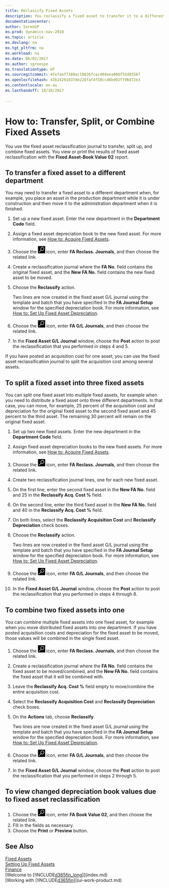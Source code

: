 ```yaml
---
title: Reclassify Fixed Assets
description: You reclassify a fixed asset to transfer it to a different department, split it up, or combine it with other fixed assets.
documentationcenter: 
author: SorenGP
ms.prod: dynamics-nav-2018
ms.topic: article
ms.devlang: na
ms.tgt_pltfrm: na
ms.workload: na
ms.date: 06/02/2017
ms.author: sgroespe
ms.translationtype: HT
ms.sourcegitcommit: 4fefaef7380ac10836fcac404eea006f55d8556f
ms.openlocfilehash: 43b24201037de228faf4f58cc46bd92f796d72e3
ms.contentlocale: en-au
ms.lasthandoff: 10/16/2017

---
```

# <a name="how-to-transfer-split-or-combine-fixed-assets"></a>How to: Transfer, Split, or Combine Fixed Assets
You use the fixed asset reclassification journal to transfer, split up, and combine fixed assets. You view or print the results of fixed asset reclassification with the **Fixed Asset-Book Value 02** report.

## <a name="to-transfer-a-fixed-asset-to-a-different-department"></a>To transfer a fixed asset to a different department
You may need to transfer a fixed asset to a different department when, for example, you place an asset in the production department while it is under construction and then move it to the administration department when it is finished.  

1. Set up a new fixed asset. Enter the new department in the **Department Code** field.
2. Assign a fixed asset depreciation book to the new fixed asset. For more information, see [How to: Acquire Fixed Assets](fa-how-acquire.md).
3. Choose the ![Search for Page or Report](media/ui-search/search_small.png "Search for Page or Report icon") icon, enter **FA Reclass. Journals**, and then choose the related link.
4. Create a reclassification journal where the **FA No.** field contains the original fixed asset, and the **New FA No.** field contains the new fixed asset to be moved.  
5. Choose the **Reclassify** action.

    Two lines are now created in the fixed asset G/L journal using the template and batch that you have specified in the **FA Journal Setup** window for the specified depreciation book. For more information, see [How to: Set Up Fixed Asset Depreciation](fa-how-setup-depreciation.md).
6. Choose the ![Search for Page or Report](media/ui-search/search_small.png "Search for Page or Report icon") icon, enter **FA G/L Journals**, and then choose the related link.    
7. In the **Fixed Asset G/L Journal** window, choose the **Post** action to post the reclassification that you performed in steps 4 and 5.

If you have posted an acquisition cost for one asset, you can use the fixed asset reclassification journal to split the acquisition cost among several assets.  

## <a name="to-split-a-fixed-asset-into-three-fixed-assets"></a>To split a fixed asset into three fixed assets
You can split one fixed asset into multiple fixed assets, for example when you need to distribute a fixed asset onto three different departments. In that case, you can move, for example, 25 percent of the acquisition cost and depreciation for the original fixed asset to the second fixed asset and 45 percent to the third asset. The remaining 30 percent will remain on the original fixed asset.

1. Set up two new fixed assets. Enter the new department in the **Department Code** field.
2. Assign fixed asset depreciation books to the new fixed assets. For more information, see [How to: Acquire Fixed Assets](fa-how-acquire.md).
3. Choose the ![Search for Page or Report](media/ui-search/search_small.png "Search for Page or Report icon") icon, enter **FA Reclass. Journals**, and then choose the related link.
4. Create two reclassification journal lines, one for each new fixed asset.
5. On the first line, enter the second fixed asset in the **New FA No.** field and 25 in the **Reclassify Acq. Cost %** field.
6. On the second line, enter the third fixed asset in the **New FA No.** field and 40 in the **Reclassify Acq. Cost %** field.
7. On both lines, select the **Reclassify Acquisition Cost** and **Reclassify Depreciation** check boxes.   
8. Choose the **Reclassify** action.

    Two lines are now created in the fixed asset G/L journal using the template and batch that you have specified in the **FA Journal Setup** window for the specified depreciation book. For more information, see [How to: Set Up Fixed Asset Depreciation](fa-how-setup-depreciation.md).    
9. Choose the ![Search for Page or Report](media/ui-search/search_small.png "Search for Page or Report icon") icon, enter **FA G/L Journals**, and then choose the related link.
10. In the **Fixed Asset G/L Journal** window, choose the **Post** action to post the reclassification that you performed in steps 4 through 8.

## <a name="to-combine-two-fixed-assets-into-one"></a>To combine two fixed assets into one
You can combine multiple fixed assets into one fixed asset, for example when you move distributed fixed assets into one department. If you have posted acquisition costs and depreciation for the fixed asset to be moved, those values will be combined in the single fixed asset.

1. Choose the ![Search for Page or Report](media/ui-search/search_small.png "Search for Page or Report icon") icon, enter **FA Reclass. Journals**, and then choose the related link.
2. Create a reclassification journal where the **FA No.** field contains the fixed asset to be moved/combined, and the **New FA No.** field contains the fixed asset that it will be combined with.
3. Leave the **Reclassify Acq. Cost %** field empty to move/combine the entire acquisition cost.    
4. Select the **Reclassify Acquisition Cost** and **Reclassify Depreciation** check boxes.
5. On the **Actions** tab, choose **Reclassify**.

    Two lines are now created in the fixed asset G/L journal using the template and batch that you have specified in the **FA Journal Setup** window for the specified depreciation book. For more information, see [How to: Set Up Fixed Asset Depreciation](fa-how-setup-depreciation.md).   
6. Choose the ![Search for Page or Report](media/ui-search/search_small.png "Search for Page or Report icon") icon, enter **FA G/L Journals**, and then choose the related link.
7. In the **Fixed Asset G/L Journal** window, choose the **Post** action to post the reclassification that you performed in steps 2 through 5.

## <a name="to-view-changed-depreciation-book-values-due-to-fixed-asset-reclassification"></a>To view changed depreciation book values due to fixed asset reclassification
1. Choose the ![Search for Page or Report](media/ui-search/search_small.png "Search for Page or Report icon") icon, enter **FA Book Value 02**, and then choose the related link.
2. Fill in the fields as necessary.
3. Choose the **Print** or **Preview** button.  

## <a name="see-also"></a>See Also
[Fixed Assets](fa-manage.md)  
[Setting Up Fixed Assets](fa-setup.md)  
[Finance](finance.md)  
[Welcome to [!INCLUDE[d365fin_long](includes/d365fin_long_md.md)]](index.md)  
[Working with [!INCLUDE[d365fin](includes/d365fin_md.md)]](ui-work-product.md)

